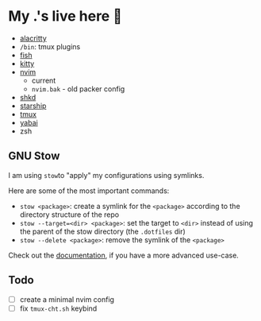 # My .'s live here 🏡

- [alacritty](https://github.com/alacritty/alacritty)
- `/bin`: tmux plugins
- [fish](https://github.com/fish-shell/fish-shell)
- [kitty](https://github.com/kovidgoyal/kitty)
- [nvim](https://github.com/neovim/neovim)
    * current
    * `nvim.bak` - old packer config
- [shkd](https://github.com/koekeishiya/skhd)
- [starship](https://github.com/starship/starship)
- [tmux](https://github.com/tmux/tmux)
- [yabai](https://github.com/koekeishiya/yabai)
- zsh

## GNU Stow

I am using `stow`to "apply" my configurations using symlinks.

Here are some of the most important commands:
- `stow <package>`: create a symlink for the `<package>` according to the directory structure of the repo
- `stow --target=<dir> <package>`: set the target to `<dir>` instead of using the parent of the stow directory (the `.dotfiles` dir)
- `stow --delete <package>`: remove the symlink of the `<package>`

Check out the [documentation](https://www.gnu.org/software/stow/manual/stow.html#Invoking-Stow), if you have a more advanced use-case.

## Todo

- [ ] create a minimal nvim config
- [ ] fix `tmux-cht.sh` keybind
